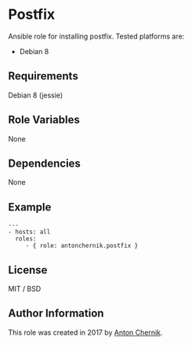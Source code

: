 Postfix
=========

Ansible role for installing postfix. Tested platforms are:
* Debian 8

Requirements
------------

Debian 8 (jessie)

Role Variables
--------------

None

Dependencies
------------

None

Example 
----------------
    ---
    - hosts: all
      roles:
         - { role: antonchernik.postfix }

License
-------

MIT / BSD

Author Information
------------------

This role was created in 2017 by [Anton Chernik](https://github.com/antonchernik).
